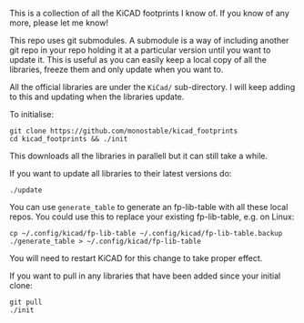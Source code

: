 This is a collection of all the KiCAD footprints I know of. If you know of any more, please let me know!

This repo uses git submodules.
A submodule is a way of including another git repo in your repo holding it at a particular version until you want to update it.
This is useful as you can easily keep a local copy of all the libraries, freeze them and only update when you want to.

All the official libraries are under the `KiCad/` sub-directory. I will keep
adding to this and updating when the libraries update.

To initialise:

    git clone https://github.com/monostable/kicad_footprints
    cd kicad_footprints && ./init

This downloads all the libraries in parallell but it can still take a while.

If you want to update all libraries to their latest versions do:

    ./update

You can use `generate_table` to generate an fp-lib-table with all these
local repos. You could use this to replace your existing fp-lib-table, e.g. on
Linux:
    
    cp ~/.config/kicad/fp-lib-table ~/.config/kicad/fp-lib-table.backup
    ./generate_table > ~/.config/kicad/fp-lib-table
    
You will need to restart KiCAD for this change to take proper effect. 

If you want to pull in any libraries that have been added since your initial clone:

    git pull 
    ./init
